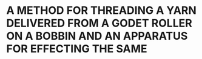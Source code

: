 # A METHOD FOR THREADING A YARN DELIVERED FROM A GODET ROLLER ON A BOBBIN AND AN APPARATUS FOR EFFECTING THE SAME